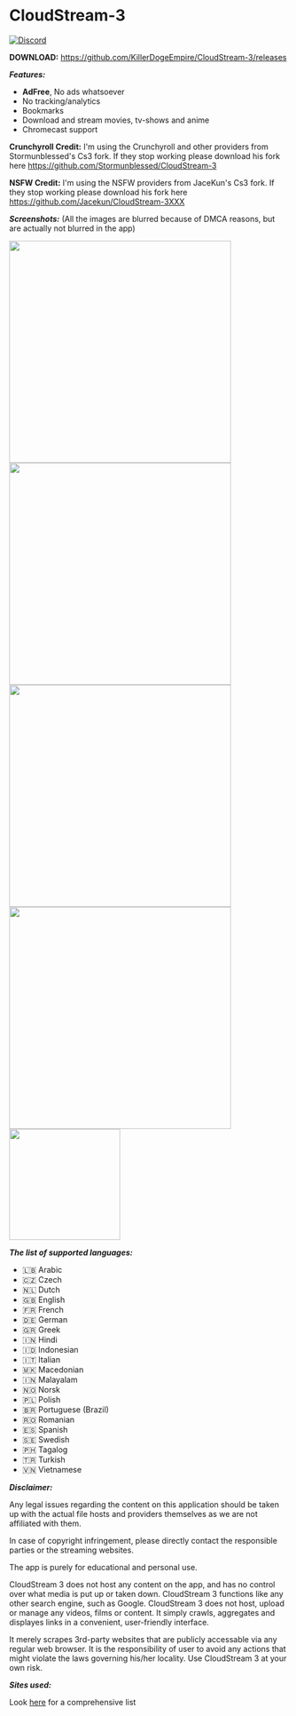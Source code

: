 # CloudStream-3

<!-- ![Maintenance](https://img.shields.io/maintenance/yes/2022?color=blue&style=for-the-badge) -->
<!--![GitHub release](https://img.shields.io/github/v/release/KillerDogeEmpire/cloudstream-3?sort=semver&style=for-the-badge)-->
<!--![Downloads](https://img.shields.io/github/downloads/killerdogeempire/CloudStream-3/total?color=blue&style=for-the-badge)-->
<!--![Build](https://img.shields.io/github/workflow/status/killerdogeempire/CloudStream-3/Pre-release?style=for-the-badge)-->
[![Discord](https://img.shields.io/discord/737724143126052974?style=for-the-badge)](https://discord.gg/5Hus6fM)


**DOWNLOAD:**
https://github.com/KillerDogeEmpire/CloudStream-3/releases


***Features:***
+ **AdFree**, No ads whatsoever
+ No tracking/analytics
+ Bookmarks
+ Download and stream movies, tv-shows and anime
+ Chromecast support

**Crunchyroll Credit:**
I'm using the Crunchyroll and other providers from Stormunblessed's Cs3 fork. If they stop working please download his fork here https://github.com/Stormunblessed/CloudStream-3

**NSFW Credit:**
I'm using the NSFW providers from JaceKun's Cs3 fork. If they stop working please download his fork here https://github.com/Jacekun/CloudStream-3XXX

***Screenshots:***
(All the images are blurred because of DMCA reasons, but are actually not blurred in the app)

<img src="./.github/home.jpg" height="400"/><img src="./.github/search.jpg" height="400"/><img src="./.github/downloads.jpg" height="400"/><img src="./.github/results.jpg" height="400"/>
<img src="./.github/player.jpg" height="200"/>

***The list of supported languages:***
* 🇱🇧 Arabic
* 🇨🇿 Czech
* 🇳🇱 Dutch
* 🇬🇧 English
* 🇫🇷 French
* 🇩🇪 German
* 🇬🇷 Greek
* 🇮🇳 Hindi
* 🇮🇩 Indonesian
* 🇮🇹 Italian
* 🇲🇰 Macedonian
* 🇮🇳 Malayalam
* 🇳🇴 Norsk
* 🇵🇱 Polish
* 🇧🇷 Portuguese (Brazil)
* 🇷🇴 Romanian
* 🇪🇸 Spanish
* 🇸🇪 Swedish
* 🇵🇭 Tagalog
* 🇹🇷 Turkish
* 🇻🇳 Vietnamese

***Disclaimer:***

Any legal issues regarding the content on this application should be taken up with the actual file hosts and providers themselves as we are not affiliated with them.

In case of copyright infringement, please directly contact the responsible parties or the streaming websites.

The app is purely for educational and personal use.

CloudStream 3 does not host any content on the app, and has no control over what media is put up or taken down. CloudStream 3 functions like any other search engine, such as Google. CloudStream 3 does not host, upload or manage any videos, films or content. It simply crawls, aggregates and displayes links in a convenient, user-friendly interface.

It merely scrapes 3rd-party websites that are publicly accessable via any regular web browser. It is the responsibility of user to avoid any actions that might violate the laws governing his/her locality. Use CloudStream 3 at your own risk.

***Sites used:***

Look [here](https://killerdogeempire.github.io/CloudStream-3/) for a comprehensive list
